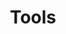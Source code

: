 ---
title: Tools
description: Post where I talk about a tech tool.
image:

# Badge style
style:
    background: "#2a9d8f"
    color: "#fff"
---